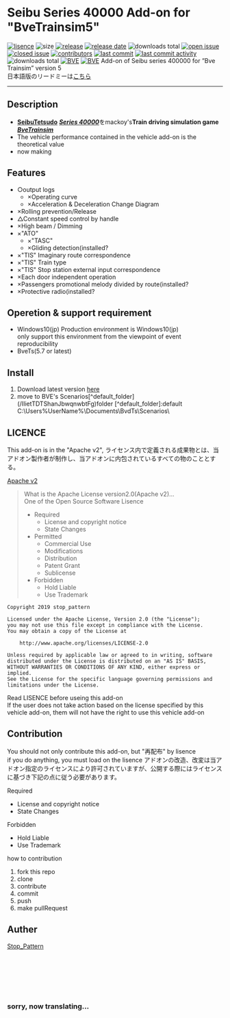 ﻿# Seibu Series 40000 Add-on for "BveTrainsim5"
[![lisence](https://img.shields.io/hexpm/l/plug.svg)](https://www.apache.org/licenses/LICENSE-2.0) ![size](https://img.shields.io/github/repo-size/stop-pattern/SpeedometerDriveBoard.svg) [![release](https://img.shields.io/github/release-pre/stop-pattern/SpeedometerDriveBoard.svg)](/releases) [![release date](https://img.shields.io/github/release-date-pre/stop-pattern/SpeedometerDriveBoard.svg)](/releases) ![downloads total](https://img.shields.io/github/downloads/stop-pattern/SpeedometerDriveBoard/total.svg)
[![open issue](https://img.shields.io/github/issues/stop-pattern/SpeedometerDriveBoard.svg)](/issues?q=is:open) [![closed issue](https://img.shields.io/github/issues-closed/stop-pattern/SpeedometerDriveBoard.svg)](/issues?q=is:closed) [![contributors](https://img.shields.io/github/contributors/stop-pattern/SpeedometerDriveBoard.svg)](/contributors) [![last commit](https://img.shields.io/github/last-commit/stop-pattern/SpeedometerDriveBoard.svg)](/commit)	 [![last commit activity](https://img.shields.io/github/commit-activity/y/stop-pattern/SpeedometerDriveBoard.svg)](/commit)
![downloads total](https://img.shields.io/github/languages/count/stop-pattern/SpeedometerDriveBoard/total.svg)
[![BVE](https://img.shields.io/badge/supprt-BVE-red.svg)](http://bvets.net) [![BVE](https://img.shields.io/badge/BVE-5.7≦-red.svg)](http://bvets.net)
Add-on of Seibu series 400000 for ”Bve Trainsim” version 5  
日本語版のリードミーは[こちら](/readme_jp.md)  

---

## Description
- [**SeibuTetsudo**](https://www.seiburailway.jp/) [***Series 40000***](https://www.seiburailway.jp/fan/zukan/40000/index.html)をmackoy's**Train driving simulation game** [***BveTrainsim***](http://bvets.net/en/)
- The vehicle performance contained in the vehicle add-on is the theoretical value
- now making

## Features
 - ○output logs
     - ×Operating curve
     - ×Acceleration & Deceleration Change Diagram
 - ×Rolling prevention/Release
 - △Constant speed control by handle
 - ×High beam / Dimming
 - ×"ATO"
     - ×"TASC"
	 - ×Gliding detection(installed?<!--Abrupt change of absolute acceleration value-->
 - ×"TIS" Imaginary route correspondence
 - ×"TIS" Train type
 - ×"TIS" Stop station external input  correspondence
 - ×Each door independent operation
 - ×Passengers promotional melody divided by route(installed?
 - ×Protective radio(installed?

## Operetion & support requirement

- Windows10(jp)
    Production environment is Windows10(jp)  
    only support this environment from the viewpoint of event reproducibility
- BveTs(5.7 or latest)

## Install

1. Download latest version [here](/releases)  
2. move to BVE's Scenarios\[^default_folder] (/IIietTDTShanJbwqnwbtFg)folder
 \[^default_folder]:default C:\Users\%UserName%\Documents\BvdTs\Scenarios\

## LICENCE

This add-on is in the "Apache v2", 
ライセンス内で定義される成果物とは、当アドオン製作者が制作し、当アドオンに内包されているすべての物のこととする。  

[Apache v2](http://www.apache.org/licenses/LICENSE-2.0)
> What is the Apache License version2.0(Apache v2)...  
> One of the Open Source Software Lisence
> - Required
>   - License and copyright notice  
>   - State Changes  
> - Permitted  
>   - Commercial Use  
>   - Modifications  
>   - Distribution  
>   - Patent Grant  
>   - Sublicense  
> - Forbidden
>   - Hold Liable  
>   - Use Trademark  
```
Copyright 2019 stop_pattern

Licensed under the Apache License, Version 2.0 (the "License");
you may not use this file except in compliance with the License.
You may obtain a copy of the License at

    http://www.apache.org/licenses/LICENSE-2.0

Unless required by applicable law or agreed to in writing, software
distributed under the License is distributed on an "AS IS" BASIS,
WITHOUT WARRANTIES OR CONDITIONS OF ANY KIND, either express or implied.
See the License for the specific language governing permissions and
limitations under the License.
```


Read LISENCE before useing this add-on  
If the user does not take action based on the license specified by this vehicle add-on, them will not have the right to use this vehicle add-on  

## Contribution

You should not only contribute this add-on, but "再配布" by lisence  
if you do anything, you must load on the lisence
アドオンの改造、改変は当アドオン指定のライセンスにより許可されていますが、公開する際にはライセンスに基づき下記の点に従う必要があります。  

Required
- License and copyright notice  
- State Changes  

Forbidden
- Hold Liable  
- Use Trademark  


how to contribution  
1. fork this repo  
2. clone  
3. contribute  
4. commit  
5. push  
6. make pullRequest  

## Auther
[Stop_Pattern](https://github.com/stoppattern)  




<br/><br/><br/><br/><br/>
### sorry, now translating...